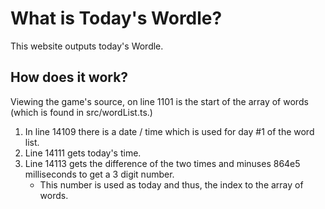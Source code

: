 # What is Today's Wordle?

This website outputs today's Wordle.

## How does it work?

Viewing the game's source, on line 1101 is the start of the array of words (which is found in src/wordList.ts.)

1. In line 14109 there is a date / time which is used for day #1 of the word list.
2. Line 14111 gets today's time.
3. Line 14113 gets the difference of the two times and minuses 864e5 milliseconds to get a 3 digit number.
   - This number is used as today and thus, the index to the array of words.
